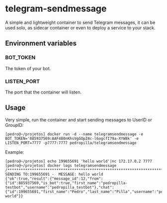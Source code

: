 # telegram-sendmessage
A simple and lightweight container to send Telegram messages, it can be used solo, as sidecar container or even to deploy a service to your stack.

## Environment variables

### BOT_TOKEN
The token of your bot.
### LISTEN_PORT
The port that the container will listen.

## Usage
Very simple, run the container and start sending messages to UserID or GroupID:
```
[pedro@~/projetos] docker run -d --name telegramsendmessage -e BOT_TOKEN='885937569:AAF480nKhsVgGOpZ4c-l6ogcfI79a-XYW8k' -e LISTEN_PORT=7777 -p7777:7777 pedropilla/telegramsendmessage
```

Example:
```
[pedro@~/projetos] echo 199655691 'hello world'|nc 172.17.0.2 7777
[pedro@~/projetos] docker logs telegramsendmessage
/**********************************************************************************/
SENDING TO:199655691 -  MESSAGE: hello world
{"ok":true,"result":{"message_id":12,"from":{"id":885937569,"is_bot":true,"first_name":"pedropilla-testbot","username":"pedropilla_testbot"},"chat":{"id":199655691,"first_name":"Pedro","last_name":"Pilla","username":"pedropilla","type":"private"},"date":1578493002,"text":"hello world"}}
```


